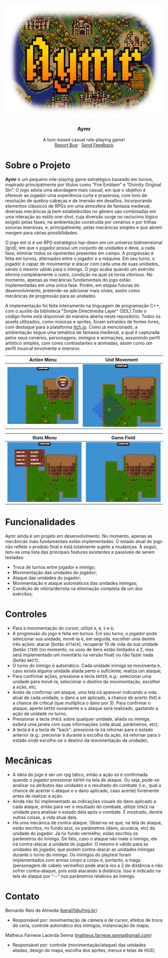 <!-- LOGO -->
<br />
<p align="center">
  <a href="https://github.com/bereis01/DJD_TP/blob/main/README.md">
    <img src="./Docs/aymr_logo.png" alt="Aymr" width="640" height="360">
  </a>

  <h3 align="center"><strong>Aymr</strong></h3>
  <p align="center">
    A turn-based casual role-playing game!
    <br />
    <a href="https://github.com/bereis01/DJD_TP/issues">Report Bug</a>
    ·
    <a href="#contact">Send Feedback</a>
  </p>
</p>

<!-- DESCRIPTION -->
# Sobre o Projeto
**Aymr** é um pequeno role-playing game estratégico baseado em turnos, inspirado principalmente por títulos como “Fire Emblem” e “Divinity Original Sin”. O jogo adota uma abordagem mais casual, em que o objetivo é oferecer ao jogador uma experiência curta e prazerosa, com tons de resolução de quebra-cabeças e de imersão em desafios. Incorporando elementos clássicos de RPGs em uma atmosfera de fantasia medieval, diversas mecânicas já bem estabelecidas no gênero são combinadas em uma interação ao estilo one-shot, cuja diversão surge no raciocínio lógico exigido pelas fases, na ambientação construída por cenários e por trilhas sonoras imersivas, e, principalmente, pelas mecânicas simples e que abrem margem para várias possibilidades.

O jogo em si é um RPG estratégico top-down em um universo bidimensional (grid), em que o jogador possui um conjunto de unidades e deve, a cada fase, eliminar todos os oponentes presentes em campo. A progressão é feita em turnos, alternados entre o jogador e a máquina. Em seu turno, o jogador é capaz de movimentar e atacar com cada uma de suas unidades, sendo o mesmo válido para o inimigo. O jogo acaba quando um exército elimina completamente o outro, condição na qual se torna vitorioso. No momento, apenas as mecânicas fundamentais do jogo estão implementadas em uma única fase. Porém, em etapas futuras do desenvolvimento, pretende-se adicionar mais níveis, assim como mecânicas de progressão para as unidades.

A implementação foi feita inteiramente na linguagem de programação C++, com o auxílio da biblioteca "Simple Directmedia Layer" (SDL).Todo o código-fonte está disponível de maneira aberta neste repositório. Todos os assets utilizados, como músicas e sprites, foram extraídos de fontes livres, com destaque para a plataforma <a href="https://itch.io/">Itch.io</a>. Como já mencionado, a ambientação segue uma temática de fantasia medieval, a qual é capturada pelos seus cenários, personagens, inimigos e animações, assumindo perfil artístico simples, com cores contrastantes e animadas, assim como um perfil musical envolvente e imersivo.

Action Menu                |  Unit Movement
:-------------------------:|:-------------------------:
![](./Docs/action_menu.png)  |  ![](./Docs/movement.png)

Stats Menu                 |  Game Field
:-------------------------:|:-------------------------:
![](./Docs/stats.png)  |  ![](./Docs/base.png)

<!-- FUNCTIONALITIES -->
# Funcionalidades
Aymr ainda é um projeto em desenvolvimento. No momento, apenas as mecânicas mais fundamentais estão implementadas. O estado atual do jogo não reflete o produto final e está totalmente sujeito a mudanças. A seguir, tem-se uma lista das principais features existentes e passíveis de serem testadas:

- Troca de turnos entre jogador e inimigo;
- Movimentação das unidades do jogador;
- Ataque das unidades do jogador;
- Movimentação e ataque automáticos das unidades inimigas;
- Condição de vitória/derrota na eliminação completa de um dos exércitos;

<!-- CONTROLS -->
# Controles
- Para a movimentação do cursor, utilize ```A```, ```W```, ```S``` e ```D```;
- A progressão do jogo é feita em turnos. Em seu turno, o jogador pode selecionar sua unidade, movê-la e, em seguida, escolher uma dentre três ações: atacar (botão ```ATTACK```), recuperar 10 de vida da sua unidade (botão ```ITEM```) (no momento, os usos de itens estão limitados a 2, mas será implementado um inventário na versão final) ou não fazer nada (botão ```WAIT```);
- O turno do inimigo é automático. Cada unidade inimiga se movimenta e, caso exista alguma unidade aliada perto o suficiente, realiza um ataque;
- Para confirmar ações, pressione a tecla ```ENTER```, e.g.: selecionar uma unidade para movê-la, selecionar o destino da movimentação, escolher a ação, etc;
- Antes de confirmar um ataque, uma tela irá aparecer indicando a vida atual de cada unidade, o dano a ser aplicado, a chance de acerto (hit) e a chance de critical (que multiplica o dano por 3). Para confirmar o ataque, aperte ```ENTER``` novamente e o ataque será realizado, gastando a ação da unidade no turno;
- Pressionar a tecla ```SPACE``` sobre qualquer unidade, aliada ou inimiga, exibirá uma janela com suas informações (vida atual, parâmetros, etc);
- A tecla ```B``` é a tecla de "back": pressioná-la irá retornar para o estado anterior (e.g.: precionar ```B``` durante a escolha da ação, irá retornar para o estado onde escolhe-se o destino da movimentação da unidade);

<!-- Mechanics -->
# Mecânicas
- A ideia do jogo é ser um rpg tático, então a ação só é confirmada quando o jogador pressionar ```ENTER``` na tela de ataque. Ou seja, pode-se analisar os atributos das unidades e o resultado do combate (i.e., qual a chance de acertar o ataque e o dano aplicado, caso acerte) livremente antes de realizar a ação.
- Ainda não foi implementado as indicações visuais do dano aplicado a cada ataque, então para ver o resultado do combate, utilize ```SPACE``` na unidade para analisar o estado dela após o combate. É mostrado, dentre outras coisas, a vida atual dela.
- Há uma mecânica de contra-ataque. Observa-se que, na tela de ataque, estão escritos, no fundo azul, os parâmetros (dano, acurácia, etc) da unidade do jogador. Já no fundo vermelho, estão escritos os parâmetros do inimigo. De fato, caso o ataque não mate o inimigo, ele irá contra-atacar a unidade do jogador. O mesmo é válido para as unidades do jogador, que podem contra-atacar as unidades inimigas durante o turno do inimigo. Os inimigos do playtest foram implementados com armas corpo a corpo e, portanto, a maga (personagem de cabelo vermelho) pode atacá-los a 2 de distância e não sofrer contra-ataque, pois está atacando à distância. Isso é indicado na tela de ataque por "--" nos parâmetros relativos ao inimigo.

<!-- CONTACT -->
# Contato
Bernardo Reis de Almeida (bera01@ufmg.br)
- Responsável por: movimentação de câmera e de cursor, efeitos de troca de cena, controle automático dos inimigos, instanciação do mapa;

Matheus Farnese Lacerda Senna (matheus.farnese.senna@gmail.com)
- Responsável por: controle (movimentação/ataque) das unidades aliadas, design do mapa, escolha dos sprites, menus e telas de HUD;

